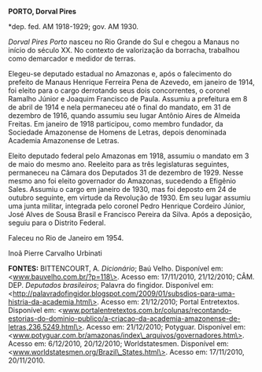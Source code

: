**PORTO, Dorval Pires**

\*dep. fed. AM 1918-1929; gov. AM 1930.

*Dorval Pires Porto* nasceu no Rio Grande do Sul e chegou a Manaus no
início do século XX. No contexto de valorização da borracha, trabalhou
como demarcador e medidor de terras.

Elegeu-se deputado estadual no Amazonas e, após o falecimento do
prefeito de Manaus Henrique Ferreira Pena de Azevedo, em janeiro de
1914, foi eleito para o cargo derrotando seus dois concorrentes, o
coronel Ramalho Júnior e Joaquim Francisco de Paula. Assumiu a
prefeitura em 8 de abril de 1914 e nela permaneceu até o final do
mandato, em 31 de dezembro de 1916, quando assumiu seu lugar Antônio
Aires de Almeida Freitas. Em janeiro de 1918 participou, como membro
fundador, da Sociedade Amazonense de Homens de Letras, depois denominada
Academia Amazonense de Letras.

Eleito deputado federal pelo Amazonas em 1918, assumiu o mandato em 3 de
maio do mesmo ano. Reeleito para as três legislaturas seguintes,
permaneceu na Câmara dos Deputados 31 de dezembro de 1929. Nesse mesmo
ano foi eleito governador do Amazonas, sucedendo a Efigênio Sales.
Assumiu o cargo em janeiro de 1930, mas foi deposto em 24 de outubro
seguinte, em virtude da Revolução de 1930. Em seu lugar assumiu uma
junta militar, integrada pelo coronel Pedro Henrique Cordeiro Júnior,
José Alves de Sousa Brasil e Francisco Pereira da Silva. Após a
deposição, seguiu para o Distrito Federal.

Faleceu no Rio de Janeiro em 1954.

Inoã Pierre Carvalho Urbinati

**FONTES:** BITTENCOURT, A. *Dicionário*; Baú Velho. Disponível em:
\<www.bauvelho.com.br/?p=118\>. Acesso em: 17/11/2010, 21/12/2010; CÂM.
DEP. *Deputados brasileiros*; Palavra do fingidor. Disponível em:
\<http://palavradofingidor.blogspot.com/2009/01/subsdios-para-uma-histria-da-academia.html\>.
Acesso em: 21/12/2010; Portal Entretextos. Disponível em:
\<www.portalentretextos.com.br/colunas/recontando-estorias-do-dominio-publico/a-criacao-da-academia-amazonense-de-letras,236,5249.html\>.
Acesso em: 21/12/2010; Potyguar. Disponível em:
\<www.potyguar.com.br/amazonas/index\_arquivos/governadores.htm\>.
Acesso em: 6/12/2010, 20/12/2010; Worldstatesmen. Disponível em:
\<www.worldstatesmen.org/Brazil\_States.html\>. Acesso em: 17/11/2010,
20/11/2010.
